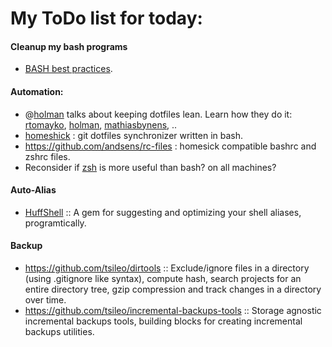 

# My ToDo list for today:

#### Cleanup my bash programs 
+ [BASH best practices](https://github.com/progrium/bashstyle).

#### Automation:
+ @[holman](http://zachholman.com/2010/08/dotfiles-are-meant-to-be-forked/) talks about keeping dotfiles lean. Learn how they do it: [rtomayko](https://github.com/rtomayko/dotfiles), [holman](https://github.com/holman/dotfiles), [mathiasbynens](https://github.com/mathiasbynens/dotfiles), ..
+ [homeshick](https://github.com/andsens/homeshick) : git dotfiles synchronizer written in bash.
+ https://github.com/andsens/rc-files : homesick compatible bashrc and zshrc files.
+ Reconsider if [zsh](https://github.com/robbyrussell/oh-my-zsh) is more useful than bash? on all machines?

#### Auto-Alias
   + [HuffShell](https://github.com/paulmars/huffshell) :: A gem for suggesting and optimizing your shell aliases, programtically. 

#### Backup
   + https://github.com/tsileo/dirtools ::  Exclude/ignore files in a directory (using .gitignore like syntax), compute hash, search projects for an entire directory tree, gzip compression and track changes in a directory over time.
   + https://github.com/tsileo/incremental-backups-tools :: Storage agnostic incremental backups tools, building blocks for creating incremental backups utilities. 


